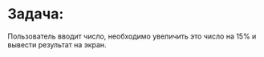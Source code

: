 # Задача:

Пользователь вводит число, необходимо увеличить это число на 15% и вывести результат на экран.
